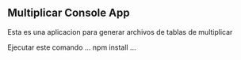 ## Multiplicar Console App
Esta es una aplicacion para generar archivos de tablas de multiplicar

Ejecutar este comando
...
npm install
...